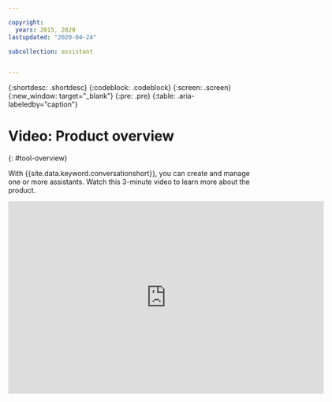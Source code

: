 ```yaml
---

copyright:
  years: 2015, 2020
lastupdated: "2020-04-24"

subcollection: assistant


---
```


{:shortdesc: .shortdesc}
{:codeblock: .codeblock}
{:screen: .screen}
{:new_window: target="_blank"}
{:pre: .pre}
{:table: .aria-labeledby="caption"}

# Video: Product overview
{: #tool-overview}

With {{site.data.keyword.conversationshort}}, you can create and manage one or more assistants. Watch this 3-minute video to learn more about the product.

<p>
  <div class="embed-responsive embed-responsive-16by9">
    <iframe class="embed-responsive-item" id="youtubeplayer" title="Watson Assistant product overview" type="text/html" width="640" height="390" src="https://www.youtube.com/embed/97IamYD_Cp0?rel=0" frameborder="0" webkitallowfullscreen mozallowfullscreen allowfullscreen> </iframe>
  </div>
</p>
